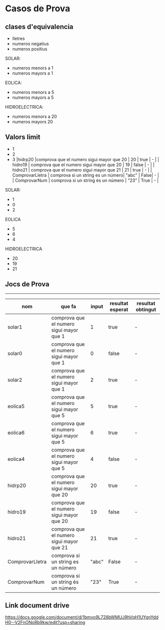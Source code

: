 # Casos de Prova

## clases d'equivalencia

- lletres
- numeros negatius
- numeros positius

SOLAR:

- numeros menors a 1
- numeros mayors a 1

EOLICA:

- numeros menors a 5
- numeros mayors a 5

HIDROELECTRICA:

- numeros menors a 20
- numeros mayors 20

## Valors limit

- 1
- 2
- 3
|hidrp20 |comprova que el numero sigui mayor que 20 | 20 | true | - |
| hidro19 | comprova que el numero sigui mayor que 20 | 19 | false | - |
| hidro21 | comprova que el numero sigui mayor que 21 | 21 | true | - |
| ComprovarLletra | comprova si un string es un número| "abc" | False| - |
| ComprovarNum | comprova si un string és un número | "23" | True | - |


SOLAR:

- 1
- 0
- 2

EOLICA

- 5
- 6
- 4

HIDROELECTRICA

- 20
- 19
- 21

## Jocs de Prova

--------------------------------------------

| nom | que fa | input | resultat esperat | resultat obtingut |
|-------|--------|-------|---------------|----------------------|
|solar1|comprova que el numero sigui mayor que 1 | 1 | true | - |
|solar0|comprova que el numero sigui mayor que 1 | 0 | false | - |
|solar2|comprova que el numero sigui mayor que 1 | 2 | true | - |
|eolica5|comprova que el numero sigui mayor que 5 | 5 | true | - |
|eolica6|comprova que el numero sigui mayor que 5 | 6 | true | - |
|eolica4|comprova que el numero sigui mayor que 5| 4 | false | - |
|hidrp20 |comprova que el numero sigui mayor que 20 | 20 | true | - |
| hidro19 | comprova que el numero sigui mayor que 20 | 19 | false | - |
| hidro21 | comprova que el numero sigui mayor que 21 | 21 | true | - |
| ComprovarLletra | comprova si un string es un número| "abc" | False| - |
| ComprovarNum | comprova si un string és un número | "23" | True | - |

## Link document drive
https://docs.google.com/document/d/1bmvo9L728bWMUJ9hVqH1UYgnYddH0--V2FnONoRb9kw/edit?usp=sharing
